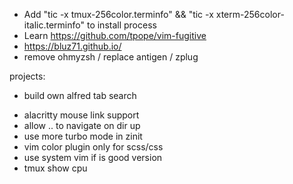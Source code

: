 - Add "tic -x tmux-256color.terminfo" && "tic -x xterm-256color-italic.terminfo" to install process
- Learn https://github.com/tpope/vim-fugitive
- https://bluz71.github.io/
- remove ohmyzsh / replace antigen / zplug

projects:

- build own alfred tab search

* alacritty mouse link support
* allow .. to navigate on dir up
* use more turbo mode in zinit
* vim color plugin only for scss/css
* use system vim if is good version
* tmux show cpu
